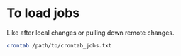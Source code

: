 # To load jobs

Like after local changes or pulling down remote changes.

```bash
crontab /path/to/crontab_jobs.txt
```

